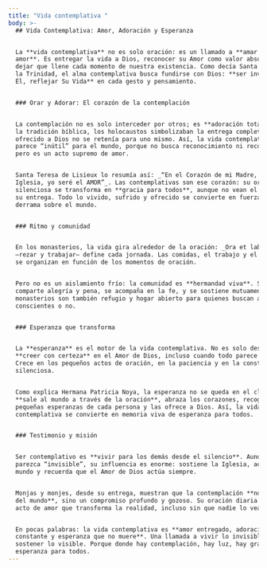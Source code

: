 ```yaml
---
title: "Vida contemplativa "
body: >-
  ## Vida Contemplativa: Amor, Adoración y Esperanza


  La **vida contemplativa** no es solo oración: es un llamado a **amar por
  amor**. Es entregar la vida a Dios, reconocer su Amor como valor absoluto y
  dejar que llene cada momento de nuestra existencia. Como decía Santa Isabel de
  la Trinidad, el alma contemplativa busca fundirse con Dios: **ser invadida por
  Él, reflejar Su Vida** en cada gesto y pensamiento.


  ### Orar y Adorar: El corazón de la contemplación


  La contemplación no es solo interceder por otros; es **adoración total**. En
  la tradición bíblica, los holocaustos simbolizaban la entrega completa: lo
  ofrecido a Dios no se retenía para uno mismo. Así, la vida contemplativa
  parece “inútil” para el mundo, porque no busca reconocimiento ni recompensa,
  pero es un acto supremo de amor.


  Santa Teresa de Lisieux lo resumía así: _“En el Corazón de mi Madre, la
  Iglesia, yo seré el AMOR”_. Las contemplativas son ese corazón: su oración
  silenciosa se transforma en **gracia para todos**, aunque no vean el fruto de
  su entrega. Todo lo vivido, sufrido y ofrecido se convierte en fuerza que Dios
  derrama sobre el mundo.


  ### Ritmo y comunidad


  En los monasterios, la vida gira alrededor de la oración: _Ora et labora_
  —rezar y trabajar— define cada jornada. Las comidas, el trabajo y el descanso
  se organizan en función de los momentos de oración.


  Pero no es un aislamiento frío: la comunidad es **hermandad viva**. Se
  comparte alegría y pena, se acompaña en la fe, y se sostiene mutuamente. Los
  monasterios son también refugio y hogar abierto para quienes buscan a Dios,
  conscientes o no.


  ### Esperanza que transforma


  La **esperanza** es el motor de la vida contemplativa. No es solo desear, sino
  **creer con certeza** en el Amor de Dios, incluso cuando todo parece oscuro.
  Crece en los pequeños actos de oración, en la paciencia y en la constancia
  silenciosa.


  Como explica Hermana Patricia Noya, la esperanza no se queda en el claustro:
  **sale al mundo a través de la oración**, abraza los corazones, recoge las
  pequeñas esperanzas de cada persona y las ofrece a Dios. Así, la vida
  contemplativa se convierte en memoria viva de esperanza para todos.


  ### Testimonio y misión


  Ser contemplativo es **vivir para los demás desde el silencio**. Aunque
  parezca “invisible”, su influencia es enorme: sostiene la Iglesia, acompaña al
  mundo y recuerda que el Amor de Dios actúa siempre.


  Monjas y monjes, desde su entrega, muestran que la contemplación **no es huida
  del mundo**, sino un compromiso profundo y gozoso. Su oración diaria es un
  acto de amor que transforma la realidad, incluso sin que nadie lo vea.


  En pocas palabras: la vida contemplativa es **amor entregado, adoración
  constante y esperanza que no muere**. Una llamada a vivir lo invisible para
  sostener lo visible. Porque donde hay contemplación, hay luz, hay gracia y hay
  esperanza para todos.
---
```

